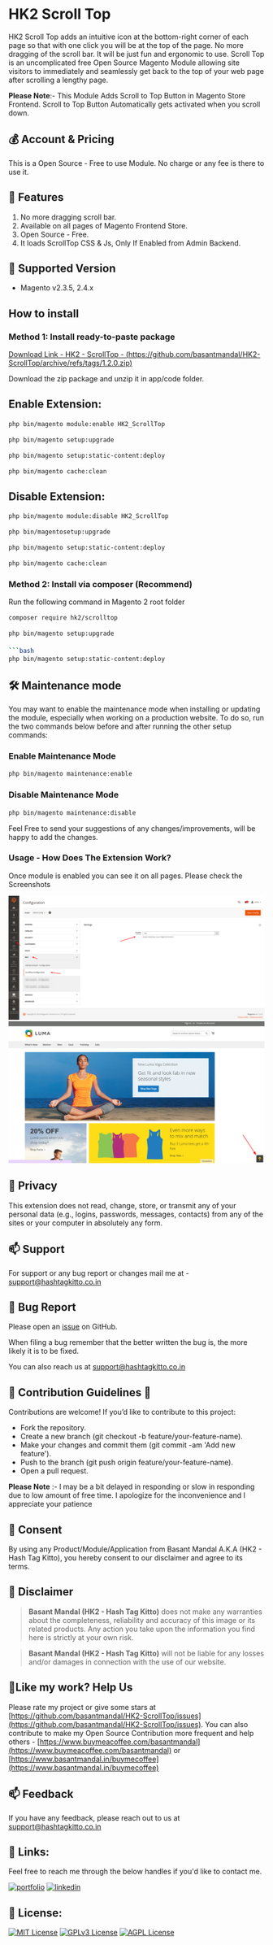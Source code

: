 # HK2 Scroll Top

HK2 Scroll Top adds an intuitive icon at the bottom-right corner of each page so that with one click you will be at the top of the page. No more dragging of the scroll bar. It will be just fun and ergonomic to use. Scroll Top is an uncomplicated free Open Source Magento Module allowing site visitors to immediately and seamlessly get back to the top of your web page after scrolling a lengthy page.

**Please Note**:- This Module Adds Scroll to Top Button in Magento Store Frontend. Scroll to Top Button Automatically gets activated when you scroll down.

## 💰 Account & Pricing

This is a Open Source - Free to use Module. No charge or any fee is there to use it.

## 🧐 Features

1. No more dragging scroll bar.
2. Available on all pages of Magento Frontend Store.
3. Open Source - Free.
4. It loads ScrollTop CSS & Js, Only If Enabled from Admin Backend.

## 🚀 Supported Version

- Magento v2.3.5, 2.4.x

## How to install

### Method 1: Install ready-to-paste package

[Download Link - HK2 - ScrollTop - (https://github.com/basantmandal/HK2-ScrollTop/archive/refs/tags/1.2.0.zip)](https://github.com/basantmandal/HK2-ScrollTop/archive/refs/tags/1.2.0.zip)

Download the zip package and unzip it in app/code folder.

## Enable Extension:

```bash
php bin/magento module:enable HK2_ScrollTop
```

```bash
php bin/magento setup:upgrade
```

```bash
php bin/magento setup:static-content:deploy
```

```bash
php bin/magento cache:clean
```

## Disable Extension:

```bash
php bin/magento module:disable HK2_ScrollTop
```

```bash
php bin/magentosetup:upgrade
```

```bash
php bin/magento setup:static-content:deploy
```

```bash
php bin/magento cache:clean
```

### Method 2: Install via composer (Recommend)

Run the following command in Magento 2 root folder

```bash
composer require hk2/scrolltop
```

````bash
php bin/magento setup:upgrade

```bash
php bin/magento setup:static-content:deploy
````

## 🛠️ Maintenance mode

You may want to enable the maintenance mode when installing or updating the module, especially when working on a production website. To do so, run the two commands below before and after running the other setup commands:

### Enable Maintenance Mode

```bash
php bin/magento maintenance:enable
```

### Disable Maintenance Mode

```bash
php bin/magento maintenance:disable
```

Feel Free to send your suggestions of any changes/improvements, will be happy to add the changes.

### Usage - How Does The Extension Work?

Once module is enabled you can see it on all pages. Please check the Screenshots

![screenshot1](docs/images/Screenshot_01.png)
![screenshot2](docs/images/Screenshot_02.png)

## 🤫 Privacy

This extension does not read, change, store, or transmit any of your personal data (e.g., logins, passwords, messages, contacts) from any of the sites or your computer in absolutely any form.

## 📫 Support

For support or any bug report or changes mail me at - <support@hashtagkitto.co.in>

## 🐞 Bug Report

Please open an [issue](https://github.com/basantmandal/HK2-ScrollTop/issues) on GitHub.

When filing a bug remember that the better written the bug is, the more likely it is to be fixed.

You can also reach us at <support@hashtagkitto.co.in>

## 🍰 Contribution Guidelines 💖

Contributions are welcome! If you’d like to contribute to this project:

- Fork the repository.
- Create a new branch (git checkout -b feature/your-feature-name).
- Make your changes and commit them (git commit -am 'Add new feature').
- Push to the branch (git push origin feature/your-feature-name).
- Open a pull request.

**Please Note** :- I may be a bit delayed in responding or slow in responding due to low amount of free time. I apologize for the inconvenience and I appreciate your patience

## 🤝 Consent

By using any Product/Module/Application from Basant Mandal A.K.A (HK2 - Hash Tag Kitto), you hereby consent to our disclaimer and agree to its terms.

## 📢 Disclaimer

> **Basant Mandal (HK2 - Hash Tag Kitto)** does not make any warranties about the completeness, reliability and accuracy of this image or its related products. Any action you take upon the information you find here is strictly at your own risk.

> **Basant Mandal (HK2 - Hash Tag Kitto)** will not be liable for any losses and/or damages in connection with the use of our website.

## 💖Like my work? Help Us

Please rate my project or give some stars at [https://github.com/basantmandal/HK2-ScrollTop/issues](https://github.com/basantmandal/HK2-ScrollTop/issues). You can also contribute to make my Open Source Contribution more frequent and help others - [https://www.buymeacoffee.com/basantmandal](https://www.buymeacoffee.com/basantmandal) or [https://www.basantmandal.in/buymecoffee](https://www.basantmandal.in/buymecoffee)

## 📫 Feedback

If you have any feedback, please reach out to us at <support@hashtagkitto.co.in>

## 🔗 Links:

Feel free to reach me through the below handles if you'd like to contact me.

[![portfolio](https://img.shields.io/badge/my_portfolio-000?style=for-the-badge&logo=ko-fi&logoColor=white)](https://www.basantmandal.in/)
[![linkedin](https://img.shields.io/badge/linkedin-0A66C2?style=for-the-badge&logo=linkedin&logoColor=white)](https://www.linkedin.com/in/basantmandal/)

## 📜 License:

[![MIT License](https://img.shields.io/badge/License-MIT-green.svg)](https://choosealicense.com/licenses/mit/)
[![GPLv3 License](https://img.shields.io/badge/License-GPL%20v3-yellow.svg)](https://opensource.org/licenses/)
[![AGPL License](https://img.shields.io/badge/license-AGPL-blue.svg)](http://www.gnu.org/licenses/agpl-3.0)
